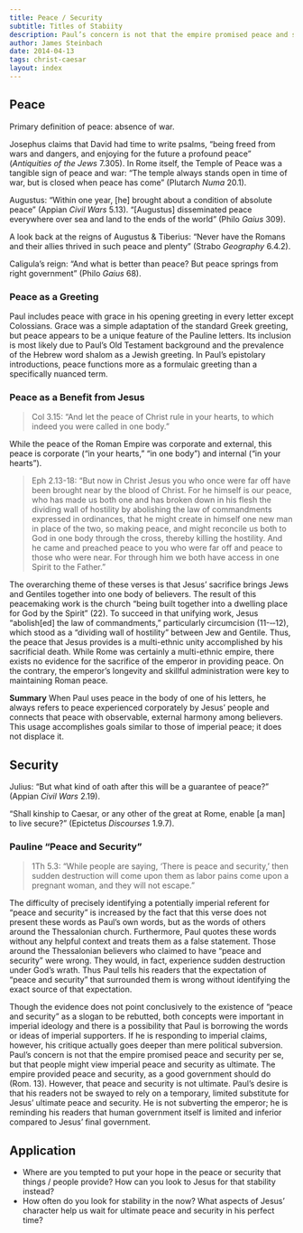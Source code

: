 ```yaml
---
title: Peace / Security
subtitle: Titles of Stabiity
description: Paul’s concern is not that the empire promised peace and security per se, but that people might view imperial peace and security as ultimate. His desire is that his readers not be swayed to rely on a temporary, limited substitute for Jesus’ ultimate peace and security.
author: James Steinbach
date: 2014-04-13
tags: christ-caesar
layout: index
---
```


## Peace

Primary definition of peace: absence of war.

Josephus claims that David had time to write psalms, “being freed from wars and dangers, and enjoying for the future a profound peace” (*Antiquities of the Jews* 7.305). In Rome itself, the Temple of Peace was a tangible sign of peace and war: “The temple always stands open in time of war, but is closed when peace has come” (Plutarch *Numa* 20.1).

Augustus: “Within one year, [he] brought about a condition of absolute peace” (Appian *Civil Wars* 5.13). “[Augustus] disseminated peace everywhere over sea and land to the ends of the world” (Philo *Gaius* 309).

A look back at the reigns of Augustus & Tiberius: “Never have the Romans and their allies thrived in such peace and plenty” (Strabo *Geography* 6.4.2).

Caligula’s reign: “And what is better than peace? But peace springs from right government” (Philo *Gaius* 68).

### Peace as a Greeting

Paul includes peace with grace in his opening greeting in every letter except Colossians. Grace was a simple adaptation of the standard Greek greeting, but peace appears to be a unique feature of the Pauline letters. Its inclusion is most likely due to Paul’s Old Testament background and the prevalence of the Hebrew word shalom as a Jewish greeting. In Paul’s epistolary introductions, peace functions more as a formulaic greeting than a specifically nuanced term.

### Peace as a Benefit from Jesus

> Col 3.15: “And let the peace of Christ rule in your hearts, to which indeed you were called in one body.”

While the peace of the Roman Empire was corporate and external, this peace is corporate (“in your hearts,” “in one body”) and internal (“in your hearts”).

> Eph 2.13-18: “But now in Christ Jesus you who once were far off have been brought near by the blood of Christ. For he himself is our peace, who has made us both one and has broken down in his flesh the dividing wall of hostility by abolishing the law of commandments expressed in ordinances, that he might create in himself one new man in place of the two, so making peace, and might reconcile us both to God in one body through the cross, thereby killing the hostility. And he came and preached peace to you who were far off and peace to those who were near. For through him we both have access in one Spirit to the Father.”

The overarching theme of these verses is that Jesus’ sacrifice brings Jews and Gentiles together into one body of believers. The result of this peacemaking work is the church “being built together into a dwelling place for God by the Spirit” (22). To succeed in that unifying work, Jesus “abolish[ed] the law of commandments,” particularly circumcision (11-­‐‑12), which stood as a “dividing wall of hostility” between Jew and Gentile. Thus, the peace that Jesus provides is a multi-­ethnic unity accomplished by his sacrificial death. While Rome was certainly a multi-­ethnic empire, there exists no evidence for the sacrifice of the emperor in providing peace. On the contrary, the emperor’s longevity and skillful administration were key to maintaining Roman peace.

**Summary** When Paul uses peace in the body of one of his letters, he always refers to peace experienced corporately by Jesus’ people and connects that peace with observable, external harmony among believers. This usage accomplishes goals similar to those of imperial peace; it does not displace it.

## Security

Julius: “But what kind of oath after this will be a guarantee of peace?” (Appian *Civil Wars* 2.19).

“Shall kinship to Caesar, or any other of the great at Rome, enable [a man] to live secure?” (Epictetus *Discourses* 1.9.7).

### Pauline “Peace and Security”

> 1Th 5.3: “While people are saying, ‘There is peace and security,’ then sudden destruction will come upon them as labor pains come upon a pregnant woman, and they will not escape.”

The difficulty of precisely identifying a potentially imperial referent for “peace and security” is increased by the fact that this verse does not present these words as Paul’s own words, but as the words of others around the Thessalonian church. Furthermore, Paul quotes these words without any helpful context and treats them as a false statement. Those around the Thessalonian believers who claimed to have “peace and security” were wrong. They would, in fact, experience sudden destruction under God’s wrath. Thus Paul tells his readers that the expectation of “peace and security” that surrounded them is wrong without identifying the exact source of that expectation.

Though the evidence does not point conclusively to the existence of “peace and security” as a slogan to be rebutted, both concepts were important in imperial ideology and there is a possibility that Paul is borrowing the words or ideas of imperial supporters. If he is responding to imperial claims, however, his critique actually goes deeper than mere political subversion. Paul’s concern is not that the empire promised peace and security per se, but that people might view imperial peace and security as ultimate. The empire provided peace and security, as a good government should do (Rom. 13). However, that peace and security is not ultimate. Paul’s desire is that his readers not be swayed to rely on a temporary, limited substitute for Jesus’ ultimate peace and security. He is not subverting the emperor; he is reminding his readers that human government itself is limited and inferior compared to Jesus’ final government.

## Application

* Where are you tempted to put your hope in the peace or security that things / people provide? How can you look to Jesus for that  stability instead?
* How often do you look for stability in the now? What aspects of Jesus’ character help us wait for ultimate peace and security in his perfect time?
